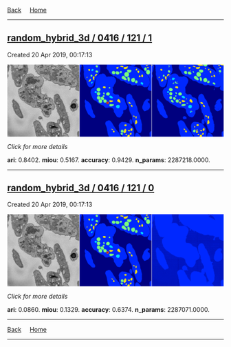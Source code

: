
[Back](..)&nbsp;&nbsp;&nbsp;&nbsp;&nbsp;[Home](https://leapmanlab.github.io/snapshots)

---

<div class="summary"><a href="1"><h2>random_hybrid_3d / 0416 / 121 / 1</h2></a><p>Created 20 Apr 2019, 00:17:13
</p><a href="1"><img src="1/media/summary.png" align="center"></a><p>
<i>Click for more details</i>
</p></div>

**ari**: 0.8402. **miou**: 0.5167. **accuracy**: 0.9429. **n_params**: 2287218.0000. 

---

<div class="summary"><a href="0"><h2>random_hybrid_3d / 0416 / 121 / 0</h2></a><p>Created 20 Apr 2019, 00:17:13
</p><a href="0"><img src="0/media/summary.png" align="center"></a><p>
<i>Click for more details</i>
</p></div>

**ari**: 0.0860. **miou**: 0.1329. **accuracy**: 0.6374. **n_params**: 2287071.0000. 

---

[Back](..)&nbsp;&nbsp;&nbsp;&nbsp;&nbsp;[Home](https://leapmanlab.github.io/snapshots)

---